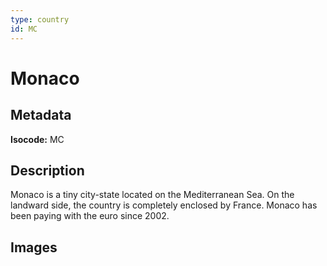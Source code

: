 ```yaml
---
type: country
id: MC
---
```


# Monaco

## Metadata

**Isocode:** MC

## Description

Monaco is a tiny city-state located on the Mediterranean Sea. On the landward side, the country is completely enclosed by France. Monaco has been paying with the euro since 2002.

## Images

